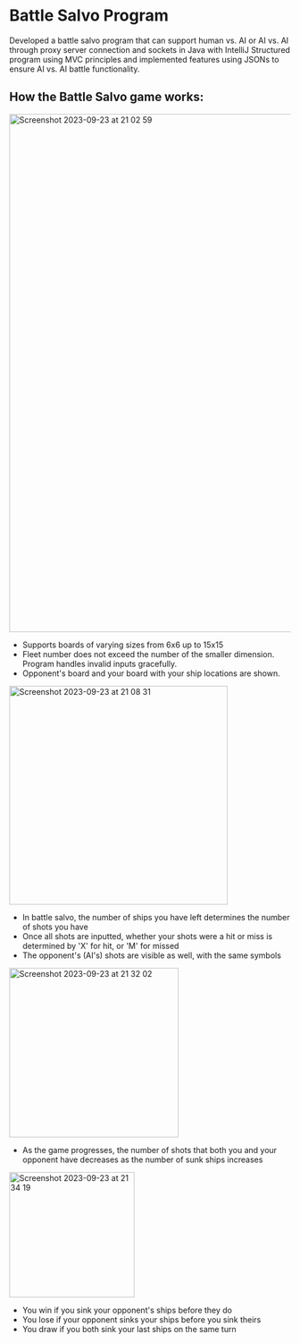 # Battle Salvo Program 

Developed a battle salvo program that can support human vs. AI or AI vs. AI through proxy server connection and sockets in Java with IntelliJ 
Structured program using MVC principles and implemented features using JSONs to ensure AI vs. AI battle functionality.

## How the Battle Salvo game works:

<img width="926" alt="Screenshot 2023-09-23 at 21 02 59" src="https://github.com/lilyshiomitsu/battle-salvo/assets/125512346/4d0229ea-db10-4d87-b46f-2648d573c5a9">

- Supports boards of varying sizes from 6x6 up to 15x15
- Fleet number does not exceed the number of the smaller dimension. Program handles invalid inputs gracefully.
- Opponent's board and your board with your ship locations are shown.

<img width="391" alt="Screenshot 2023-09-23 at 21 08 31" src="https://github.com/lilyshiomitsu/battle-salvo/assets/125512346/ff77f5f2-98d0-44db-9282-65184e8b0dc4">

- In battle salvo, the number of ships you have left determines the number of shots you have
- Once all shots are inputted, whether your shots were a hit or miss is determined by 'X' for hit, or 'M' for missed
- The opponent's (AI's) shots are visible as well, with the same symbols

<img width="303" alt="Screenshot 2023-09-23 at 21 32 02" src="https://github.com/lilyshiomitsu/battle-salvo/assets/125512346/4a4467ae-eea1-497f-8a83-c6b0b623f06d">

- As the game progresses, the number of shots that both you and your opponent have decreases as the number of sunk ships increases

<img width="224" alt="Screenshot 2023-09-23 at 21 34 19" src="https://github.com/lilyshiomitsu/battle-salvo/assets/125512346/caac8e3e-ec52-4d90-a491-6781eb04e76e">

- You win if you sink your opponent's ships before they do
- You lose if your opponent sinks your ships before you sink theirs
- You draw if you both sink your last ships on the same turn
  
